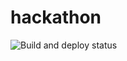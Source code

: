 # hackathon
![Build and deploy status](https://github.com/AlexanderDykov/hackathon/workflows/CI/badge.svg)
